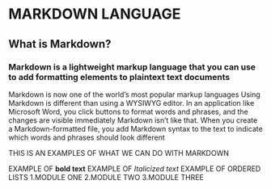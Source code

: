 # MARKDOWN LANGUAGE
## What is Markdown?
### Markdown is a lightweight markup language that you can use to add formatting elements to plaintext text documents 
 Markdown is now one of the world’s most popular markup languages Using Markdown is different than using a
 WYSIWYG editor. In an application like Microsoft Word, you click buttons to format words and phrases, and the changes are visible immediately
 Markdown isn’t like that. When you create a Markdown-formatted file, you add Markdown syntax to the text to indicate which words and phrases should look different
 
 THIS IS AN EXAMPLES OF WHAT WE CAN DO WITH MARKDOWN
 
 EXAMPLE OF **bold text**
 EXAMPLE OF *Italicized text*
 EXAMPLE OF ORDERED LISTS 1.MODULE ONE 2.MODULE TWO 3.MODULE THREE
 
